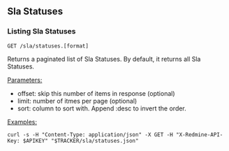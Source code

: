## Sla Statuses

### Listing Sla Statuses

`GET /sla/statuses.[format]`

Returns a paginated list of Sla Statuses. By default, it returns all Sla Statuses.

<u>Parameters:</u>
- offset: skip this number of items in response (optional)
- limit: number of itmes per page (optional)
- sort: column to sort with. Append :desc to invert the order.

<u>Examples:</u>

`curl -s -H "Content-Type: application/json" -X GET -H "X-Redmine-API-Key: $APIKEY" "$TRACKER/sla/statuses.json"`

